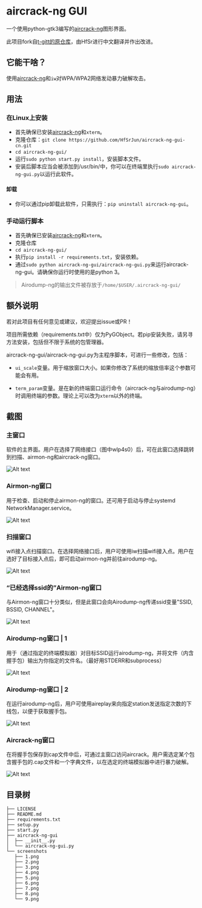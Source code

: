 # aircrack-ng GUI

一个使用python-gtk3编写的[aircrack-ng](https://www.github.com/aircrack-ng/aircrack-ng)图形界面。 

此项目fork自[t-gitt的原仓库](https://github.com/t-gitt/aircrack-ng-gui)，由HfSr进行中文翻译并作出改进。

## 它能干啥？
使用[aircrack-ng](https://www.github.com/aircrack-ng/aircrack-ng)和`iw`对WPA/WPA2网络发动暴力破解攻击。

## 用法
### 在Linux上安装
* 首先确保已安装[aircrack-ng](https://www.github.com/aircrack-ng/aircrack-ng)和`xterm`。
* 克隆仓库：`git clone https://github.com/HfSrJun/aircrack-ng-gui-cn.git`
* `cd aircrack-ng-gui/`
* 运行`sudo python start.py install`，安装脚本文件。
* 安装后脚本应当会被添加到/usr/bin/中，你可以在终端里执行`sudo aircrack-ng-gui.py`以运行此软件。

#### 卸载
* 你可以通过pip卸载此软件，只需执行：`pip uninstall aircrack-ng-gui`。


### 手动运行脚本
* 首先确保已安装[aircrack-ng](https://www.github.com/aircrack-ng/aircrack-ng)和`xterm`。
* 克隆仓库
* `cd aircrack-ng-gui/`
* 执行`pip install -r requirements.txt`，安装依赖。 
* 通过`sudo python aircrack-ng-gui/aircrack-ng-gui.py`来运行aircrack-ng-gui。请确保你运行时使用的是python 3。

> Airodump-ng的输出文件被存放于`/home/$USER/.aircrack-ng-gui/`

## 额外说明
若对此项目有任何意见或建议，欢迎提出issue或PR！

项目所需依赖（requirements.txt中）仅为PyGObject。若pip安装失败，请另寻方法安装，包括但不限于系统的包管理器。

aircrack-ng-gui/aircrack-ng-gui.py为主程序脚本，可进行一些修改，包括：

* `ui_scale`变量。用于缩放窗口大小。如果你修改了系统的缩放倍率这个参数可能会有用。

* `term_param`变量。是在新的终端窗口运行命令（aircrack-ng与airodump-ng）时调用终端的参数。理论上可以改为`xterm`以外的终端。


## 截图

### 主窗口
软件的主界面。用户在选择了网络接口（图中wlp4s0）后，可在此窗口选择跳转到扫描、airmon-ng和aircrack-ng窗口。

![Alt text](screenshots/1.png?raw=true "ScreenShot 1")

### Airmon-ng窗口
用于检查、启动和停止airmon-ng的窗口。还可用于启动与停止systemd NetworkManager.service。

![Alt text](screenshots/9.png?raw=true "ScreenShot 9")

### 扫描窗口
wifi接入点扫描窗口。在选择网络接口后，用户可使用iw扫描wifi接入点。用户在选好了目标接入点后，即可启动airmon-ng并前往airodump-ng。

![Alt text](screenshots/2.png?raw=true "ScreenShot 2")

### “已经选择ssid的”Airmon-ng窗口
与Airmon-ng窗口十分类似，但是此窗口会向Airodump-ng传递ssid变量"SSID, BSSID, CHANNEL"。

![Alt text](screenshots/3.png?raw=true "ScreenShot 3")

### Airodump-ng窗口 | 1
用于（通过指定的终端模拟器）对目标SSID运行airodump-ng，并将文件（内含握手包）输出为你指定的文件名。（最好用STDERR和subprocess）

![Alt text](screenshots/5.png?raw=true "ScreenShot 5")



### Airodump-ng窗口 | 2
在运行airodump-ng后，用户可使用aireplay来向指定station发送指定次数的下线包，以便于获取握手包。

![Alt text](screenshots/6.png?raw=true "ScreenShot 6")

### Aircrack-ng窗口
在将握手包保存到cap文件中后，可通过主窗口访问aircrack。用户需选定某个包含握手包的.cap文件和一个字典文件，以在选定的终端模拟器中进行暴力破解。

![Alt text](screenshots/8.png?raw=true "ScreenShot 8")

## 目录树
```
├── LICENSE
├── README.md
├── requirements.txt
├── setup.py
├── start.py
├── aircrack-ng-gui
│  ├── __init__.py
│  └── aircrack-ng-gui.py
└── screenshots
   ├── 1.png
   ├── 2.png
   ├── 3.png
   ├── 4.png
   ├── 5.png
   ├── 6.png
   ├── 7.png
   ├── 8.png
   └── 9.png
```
